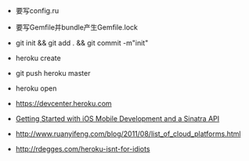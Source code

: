 
- 要写config.ru
- 要写Gemfile并bundle产生Gemfile.lock
- git init && git add . && git commit -m"init"
- heroku create
- git push heroku master
- heroku open




- https://devcenter.heroku.com
- [Getting Started with iOS Mobile Development and a Sinatra API](https://devcenter.heroku.com/articles/getting-started-ios-development-sinatra-cedar)
- http://www.ruanyifeng.com/blog/2011/08/list_of_cloud_platforms.html
- <http://rdegges.com/heroku-isnt-for-idiots>